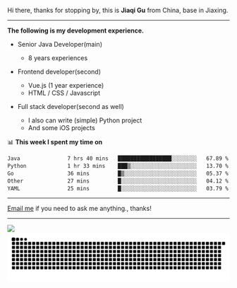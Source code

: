 Hi there, thanks for stopping by, this is **Jiaqi Gu** from China, base in Jiaxing.

---

**The following is my development experience.**

- Senior Java Developer(main)
  - 8 years experiences

- Frontend developer(second)
  - Vue.js (1 year experience)
  - HTML / CSS / Javascript
  
- Full stack developer(second as well)
  - I also can write (simple) Python project
  - And some iOS projects

📊 **This week I spent my time on**
<!--START_SECTION:waka-->

```txt
Java               7 hrs 40 mins   █████████████████░░░░░░░░   67.89 %
Python             1 hr 33 mins    ███▒░░░░░░░░░░░░░░░░░░░░░   13.70 %
Go                 36 mins         █▒░░░░░░░░░░░░░░░░░░░░░░░   05.37 %
Other              27 mins         █░░░░░░░░░░░░░░░░░░░░░░░░   04.12 %
YAML               25 mins         █░░░░░░░░░░░░░░░░░░░░░░░░   03.79 %
```

<!--END_SECTION:waka-->

---

[Email me](mailto:htk2klwgr@mozmail.com?subject=Hiring_from_GitHub) if you need to ask me anything., thanks!

---

![]( https://visitor-badge.glitch.me/badge?page_id=githubgujiaqi)
![]( https://github.com/droid-Q/droid-Q/raw/output/github-contribution-grid-snake.svg#gh-dark-mode-only)
